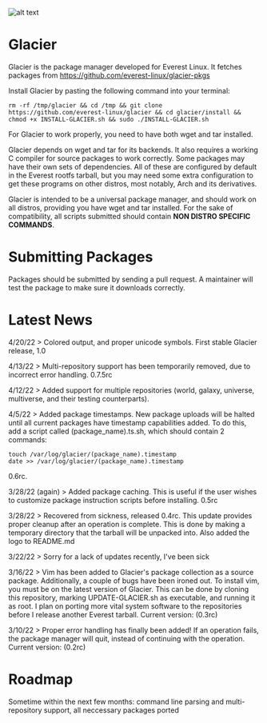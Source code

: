 ![alt text](https://raw.githubusercontent.com/everest-linux/amogus3016/main/glacierlogo.png)

# Glacier
Glacier is the package manager developed for Everest Linux. It fetches packages from https://github.com/everest-linux/glacier-pkgs

Install Glacier by pasting the following command into your terminal:

`rm -rf /tmp/glacier && cd /tmp && git clone https://github.com/everest-linux/glacier &&
cd glacier/install && chmod +x INSTALL-GLACIER.sh && sudo ./INSTALL-GLACIER.sh`

For Glacier to work properly, you need to have both wget and tar installed.

Glacier depends on wget and tar for its backends. It also requires a working C compiler for source packages to work correctly. Some packages may have their own sets of dependencies. All of these are configured by default in the Everest rootfs tarball, but you may need some extra configuration to get these programs on other distros, most notably, Arch and its derivatives.

Glacier is intended to be a universal package manager, and should work on all distros, providing you have wget and tar installed. For the sake of compatibility, all scripts submitted should contain **NON DISTRO SPECIFIC COMMANDS**.

# Submitting Packages

Packages should be submitted by sending a pull request. A maintainer will test the package to make sure it downloads correctly.
  
# Latest News

4/20/22 > Colored output, and proper unicode symbols. First stable Glacier release, 1.0

4/13/22 > Multi-repository support has been temporarily removed, due to incorrect error handling. 0.7.5rc

4/12/22 > Added support for multiple repositories (world, galaxy, universe, multiverse, and their testing counterparts).
 
 4/5/22 > Added package timestamps. New package uploads will be halted until all current packages have timestamp capabilities added. To do this, add a script called (package_name).ts.sh, which should contain 2 commands:
 ```
 touch /var/log/glacier/(package_name).timestamp
 date >> /var/log/glacier/(package_name).timestamp
 ```
 0.6rc.
 
 3/28/22 (again) > Added package caching. This is useful if the user wishes to customize package instruction scripts before installing. 0.5rc
 
 3/28/22 > Recovered from sickness, released 0.4rc. This update provides proper cleanup after an operation is complete. This is done by making a temporary directory that the tarball will be unpacked into. Also added the logo to README.md
 
 3/22/22 > Sorry for a lack of updates recently, I've been sick 
 
 3/16/22 > Vim has been added to Glacier's package collection as a source package. Additionally, a couple of bugs have been ironed out. To install vim, you must be on the latest version of Glacier. This can be done by cloning this repository, marking UPDATE-GLACIER.sh as executable, and running it as root. I plan on porting more vital system software to the repositories before I release another Everest tarball. Current version: (0.3rc)
 
 3/10/22 > Proper error handling has finally been added! If an operation fails, the package manager will quit, instead of continuing with the operation. Current version: (0.2rc)

# Roadmap

Sometime within the next few months: command line parsing and multi-repository support, all neccessary packages ported
